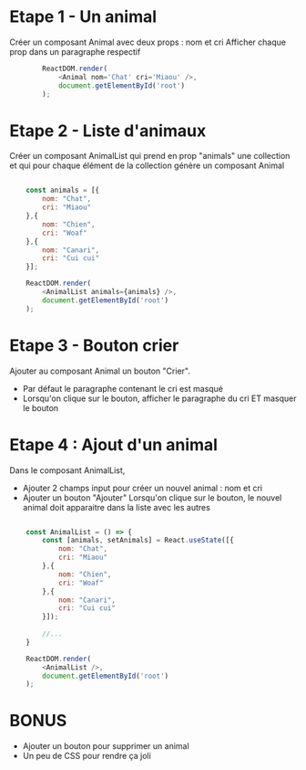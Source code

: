 
# Etape 1 - Un animal

Créer un composant Animal avec deux props : nom et cri
Afficher chaque prop dans un paragraphe respectif

```javascript
        ReactDOM.render(
            <Animal nom='Chat' cri='Miaou' />,
            document.getElementById('root')
        );
```

# Etape 2 - Liste d'animaux

Créer un composant AnimalList qui prend en prop "animals" une collection
et qui pour chaque élément de la collection génère un composant Animal

```javascript

    const animals = [{
        nom: "Chat",
        cri: "Miaou"
    },{
        nom: "Chien",
        cri: "Woaf"
    },{
        nom: "Canari",
        cri: "Cui cui"
    }];

    ReactDOM.render(
        <AnimalList animals={animals} />,
        document.getElementById('root')
    );
```

# Etape 3 - Bouton crier

Ajouter au composant Animal un bouton "Crier".
- Par défaut le paragraphe contenant le cri est masqué
- Lorsqu'on clique sur le bouton, afficher le paragraphe du cri 
ET masquer le bouton

# Etape 4 : Ajout d'un animal

Dans le composant AnimalList,
- Ajouter 2 champs input pour créer un nouvel animal : nom et cri
- Ajouter un bouton "Ajouter"
Lorsqu'on clique sur le bouton, le nouvel animal doit apparaitre dans la liste avec les autres

```javascript

    const AnimalList = () => {
        const [animals, setAnimals] = React.useState([{
            nom: "Chat",
            cri: "Miaou"
        },{
            nom: "Chien",
            cri: "Woaf"
        },{
            nom: "Canari",
            cri: "Cui cui"
        }]);
        
        //...
    }

    ReactDOM.render(
        <AnimalList />,
        document.getElementById('root')
    );
```

# BONUS
- Ajouter un bouton pour supprimer un animal
- Un peu de CSS pour rendre ça joli
